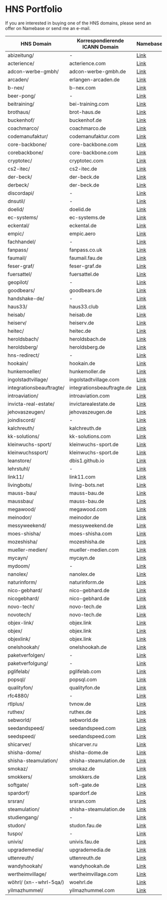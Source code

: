 # HNS Portfolio

If you are interested in buying one of the HNS domains, please send an offer on Namebase or send me an e-mail.

| HNS Domain               | Korrespondierende ICANN Domain | Namebase                                                        |
| ------------------------ | ------------------------------ | --------------------------------------------------------------- |
| abizeitung/              | -                              | [Link](https://www.namebase.io/domains/abizeitung)              |
| acterience/              | acterience.com                 | [Link](https://www.namebase.io/domains/acterience)              |
| adcon-werbe-gmbh/        | adcon-werbe-gmbh.de            | [Link](https://www.namebase.io/domains/adcon-werbe-gmbh)        |
| arcaden/                 | erlangen-arcaden.de            | [Link](https://www.namebase.io/domains/arcaden)                 |
| b-nex/                   | b-nex.com                      | [Link](https://www.namebase.io/domains/b-nex)                   |
| beer-pong/               | -                              | [Link](https://www.namebase.io/domains/beer-pong)               |
| beitraining/             | bei-training.com               | [Link](https://www.namebase.io/domains/beitraining)             |
| brothaus/                | brot-haus.de                   | [Link](https://www.namebase.io/domains/brothaus)                |
| buckenhof/               | buckenhof.de                   | [Link](https://www.namebase.io/domains/buckenhof)               |
| coachmarco/              | coachmarco.de                  | [Link](https://www.namebase.io/domains/coachmarco)              |
| codemanufaktur/          | codemanufaktur.com             | [Link](https://www.namebase.io/domains/codemanufaktur)          |
| core-backbone/           | core-backbone.com              | [Link](https://www.namebase.io/domains/core-backbone)           |
| corebackbone/            | core-backbone.com              | [Link](https://www.namebase.io/domains/corebackbone)            |
| cryptotec/               | cryptotec.com                  | [Link](https://www.namebase.io/domains/cryptotec)               |
| cs2-itec/                | cs2-itec.de                    | [Link](https://www.namebase.io/domains/cs2-itec)                |
| der-beck/                | der-beck.de                    | [Link](https://www.namebase.io/domains/der-beck)                |
| derbeck/                 | der-beck.de                    | [Link](https://www.namebase.io/domains/derbeck)                 |
| discordapi/              | -                              | [Link](https://www.namebase.io/domains/discordapi)              |
| dnsutil/                 | -                              | [Link](https://www.namebase.io/domains/dnsutil)                 |
| doelid/                  | doelid.de                      | [Link](https://www.namebase.io/domains/doelid)                  |
| ec-systems/              | ec-systems.de                  | [Link](https://www.namebase.io/domains/ec-systems)              |
| eckental/                | eckental.de                    | [Link](https://www.namebase.io/domains/eckental)                |
| empic/                   | empic.aero                     | [Link](https://www.namebase.io/domains/empic)                   |
| fachhandel/              | -                              | [Link](https://www.namebase.io/domains/fachhandel)              |
| fanpass/                 | fanpass.co.uk                  | [Link](https://www.namebase.io/domains/fanpass)                 |
| faumail/                 | faumail.fau.de                 | [Link](https://www.namebase.io/domains/faumail)                 |
| feser-graf/              | feser-graf.de                  | [Link](https://www.namebase.io/domains/feser-graf)              |
| fuersattel/              | fuersattel.de                  | [Link](https://www.namebase.io/domains/fuersattel)              |
| geopilot/                | -                              | [Link](https://www.namebase.io/domains/geopilot)                |
| goodbears/               | goodbears.de                   | [Link](https://www.namebase.io/domains/goodbears)               |
| handshake-de/            | -                              | [Link](https://www.namebase.io/domains/handshake-de)            |
| haus33/                  | haus33.club                    | [Link](https://www.namebase.io/domains/haus33)                  |
| heisab/                  | heisab.de                      | [Link](https://www.namebase.io/domains/heisab)                  |
| heiserv/                 | heiserv.de                     | [Link](https://www.namebase.io/domains/heiserv)                 |
| heitec/                  | heitec.de                      | [Link](https://www.namebase.io/domains/heitec)                  |
| heroldsbach/             | heroldsbach.de                 | [Link](https://www.namebase.io/domains/heroldsbach)             |
| heroldsberg/             | heroldsberg.de                 | [Link](https://www.namebase.io/domains/heroldsberg)             |
| hns-redirect/            | -                              | [Link](https://www.namebase.io/domains/hns-redirect)            |
| hookain/                 | hookain.de                     | [Link](https://www.namebase.io/domains/hookain)                 |
| hunkemoeller/            | hunkemoller.de                 | [Link](https://www.namebase.io/domains/hunkemoeller)            |
| ingolstadtvillage/       | ingolstadtvillage.com          | [Link](https://www.namebase.io/domains/ingolstadtvillage)       |
| integrationsbeauftragte/ | integrationsbeauftragte.de     | [Link](https://www.namebase.io/domains/integrationsbeauftragte) |
| introaviation/           | introaviation.com              | [Link](https://www.namebase.io/domains/introaviation)           |
| invicta-real-estate/     | invictarealestate.de           | [Link](https://www.namebase.io/domains/invicta-real-estate)     |
| jehovaszeugen/           | jehovaszeugen.de               | [Link](https://www.namebase.io/domains/jehovaszeugen)           |
| joindiscord/             | -                              | [Link](https://www.namebase.io/domains/joindiscord)             |
| kalchreuth/              | kalchreuth.de                  | [Link](https://www.namebase.io/domains/kalchreuth)              |
| kk-solutions/            | kk-solutions.com               | [Link](https://www.namebase.io/domains/kk-solutions)            |
| kleinwuchs-sport/        | kleinwuchs-sport.de            | [Link](https://www.namebase.io/domains/kleinwuchs-sport)        |
| kleinwuchssport/         | kleinwuchs-sport.de            | [Link](https://www.namebase.io/domains/kleinwuchssport)         |
| leanstore/               | dbis1.github.io                | [Link](https://www.namebase.io/domains/leanstore)               |
| lehrstuhl/               | -                              | [Link](https://www.namebase.io/domains/lehrstuhl)               |
| link11/                  | link11.com                     | [Link](https://www.namebase.io/domains/link11)                  |
| livingbots/              | living-bots.net                | [Link](https://www.namebase.io/domains/livingbots)              |
| mauss-bau/               | mauss-bau.de                   | [Link](https://www.namebase.io/domains/mauss-bau)               |
| maussbau/                | mauss-bau.de                   | [Link](https://www.namebase.io/domains/maussbau)                |
| megawood/                | megawood.com                   | [Link](https://www.namebase.io/domains/megawood)                |
| meinodor/                | meinodor.de                    | [Link](https://www.namebase.io/domains/meinodor)                |
| messyweekend/            | messyweekend.de                | [Link](https://www.namebase.io/domains/messyweekend)            |
| moes-shisha/             | moes-shisha.com                | [Link](https://www.namebase.io/domains/moes-shisha)             |
| mozeshisha/              | mozeshisha.de                  | [Link](https://www.namebase.io/domains/mozeshisha)              |
| mueller-medien/          | mueller-medien.com             | [Link](https://www.namebase.io/domains/mueller-medien)          |
| mycayn/                  | mycayn.de                      | [Link](https://www.namebase.io/domains/mycayn)                  |
| mydoom/                  | -                              | [Link](https://www.namebase.io/domains/mydoom)                  |
| nanolex/                 | nanolex.de                     | [Link](https://www.namebase.io/domains/nanolex)                 |
| naturinform/             | naturinform.de                 | [Link](https://www.namebase.io/domains/naturinform)             |
| nico-gebhard/            | nico-gebhard.de                | [Link](https://www.namebase.io/domains/nico-gebhard)            |
| nicogebhard/             | nico-gebhard.de                | [Link](https://www.namebase.io/domains/nicogebhard)             |
| novo-tech/               | novo-tech.de                   | [Link](https://www.namebase.io/domains/novo-tech)               |
| novotech/                | novo-tech.de                   | [Link](https://www.namebase.io/domains/novotech)                |
| objex-link/              | objex.link                     | [Link](https://www.namebase.io/domains/objex-link)              |
| objex/                   | objex.link                     | [Link](https://www.namebase.io/domains/objex)                   |
| objexlink/               | objex.link                     | [Link](https://www.namebase.io/domains/objexlink)               |
| onelshookah/             | onelshookah.de                 | [Link](https://www.namebase.io/domains/onelshookah)             |
| paketverfolgen/          | -                              | [Link](https://www.namebase.io/domains/paketverfolgen)          |
| paketverfolgung/         | -                              | [Link](https://www.namebase.io/domains/paketverfolgung)         |
| pglifelab/               | pglifelab.com                  | [Link](https://www.namebase.io/domains/pglifelab)               |
| popsql/                  | popsql.com                     | [Link](https://www.namebase.io/domains/popsql)                  |
| qualityfon/              | qualityfon.de                  | [Link](https://www.namebase.io/domains/qualityfon)              |
| rfc4880/                 | -                              | [Link](https://www.namebase.io/domains/rfc4880)                 |
| rtlplus/                 | tvnow.de                       | [Link](https://www.namebase.io/domains/rtlplus)                 |
| ruthex/                  | ruthex.de                      | [Link](https://www.namebase.io/domains/ruthex)                  |
| sebworld/                | sebworld.de                    | [Link](https://www.namebase.io/domains/sebworld)                |
| seedandspeed/            | seedandspeed.com               | [Link](https://www.namebase.io/domains/seedandspeed)            |
| seedspeed/               | seedandspeed.com               | [Link](https://www.namebase.io/domains/seedspeed)               |
| shicarver/               | shicarver.ru                   | [Link](https://www.namebase.io/domains/shicarver)               |
| shisha-dome/             | shisha-dome.de                 | [Link](https://www.namebase.io/domains/shisha-dome)             |
| shisha-steamulation/     | shisha-steamulation.de         | [Link](https://www.namebase.io/domains/shisha-steamulation)     |
| smokaz/                  | smokaz.de                      | [Link](https://www.namebase.io/domains/smokaz)                  |
| smokkers/                | smokkers.de                    | [Link](https://www.namebase.io/domains/smokkers)                |
| softgate/                | soft-gate.de                   | [Link](https://www.namebase.io/domains/softgate)                |
| spardorf/                | spardorf.de                    | [Link](https://www.namebase.io/domains/spardorf)                |
| srsran/                  | srsran.com                     | [Link](https://www.namebase.io/domains/srsran)                  |
| steamulation/            | shisha-steamulation.de         | [Link](https://www.namebase.io/domains/steamulation)            |
| studiengang/             | -                              | [Link](https://www.namebase.io/domains/studiengang)             |
| studon/                  | studon.fau.de                  | [Link](https://www.namebase.io/domains/studon)                  |
| tuspo/                   | -                              | [Link](https://www.namebase.io/domains/tuspo)                   |
| univis/                  | univis.fau.de                  | [Link](https://www.namebase.io/domains/univis)                  |
| upgrademedia/            | upgrademedia.de                | [Link](https://www.namebase.io/domains/upgrademedia)            |
| uttenreuth/              | uttenreuth.de                  | [Link](https://www.namebase.io/domains/uttenreuth)              |
| wandyhookah/             | wandyhookah.de                 | [Link](https://www.namebase.io/domains/wandyhookah)             |
| wertheimvillage/         | wertheimvillage.com            | [Link](https://www.namebase.io/domains/wertheimvillage)         |
| wöhrl/ (xn--whrl-5qa/)   | woehrl.de                      | [Link](https://www.namebase.io/domains/xn--whrl-5qa)            |
| yilmazhummel/            | yilmazhummel.com               | [Link](https://www.namebase.io/domains/yilmazhummel)            |